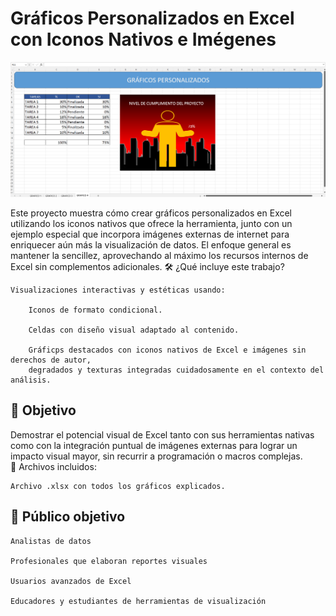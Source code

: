 <h1>Gráficos Personalizados en Excel con Iconos Nativos e Imégenes</h1>

![Preview](GRAFICOS/graficos-personalizados.png)

Este proyecto muestra cómo crear gráficos personalizados en Excel utilizando los iconos nativos que ofrece la herramienta, junto con un ejemplo especial que incorpora imágenes externas de internet para enriquecer aún más la visualización de datos. El enfoque general es mantener la sencillez, aprovechando al máximo los recursos internos de Excel sin complementos adicionales.
🛠️ ¿Qué incluye este trabajo?

    Visualizaciones interactivas y estéticas usando:

        Iconos de formato condicional.

        Celdas con diseño visual adaptado al contenido.

        Gráficps destacados con iconos nativos de Excel e imágenes sin derechos de autor, 
        degradados y texturas integradas cuidadosamente en el contexto del análisis.

<h2>🎯 Objetivo</h2>

Demostrar el potencial visual de Excel tanto con sus herramientas nativas como con la integración puntual de imágenes externas para lograr un impacto visual mayor, sin recurrir a programación o macros complejas.
<br>📎 Archivos incluidos:

    Archivo .xlsx con todos los gráficos explicados.

<h2>🧠 Público objetivo</h2>

    Analistas de datos

    Profesionales que elaboran reportes visuales

    Usuarios avanzados de Excel

    Educadores y estudiantes de herramientas de visualización
